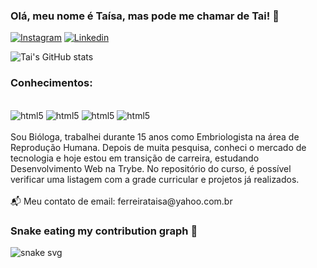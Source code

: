 ### Olá, meu nome é Taísa, mas pode me chamar de Tai! 🙂

[![Instagram](https://img.shields.io/badge/Instagram-E4405F?style=for-the-badge&logo=instagram&logoColor=white)](https://www.instagram.com/ferreirataisa)
[![Linkedin](https://img.shields.io/badge/LinkedIn-0077B5?style=for-the-badge&logo=linkedin&logoColor=white)](https://www.linkedin.com/in/taisaferreira)

![Tai's GitHub stats](https://github-readme-stats.vercel.app/api?username=ferreirataisa&show_icons=true&theme=dracula) 
### Conhecimentos:
<div style="display: inline_block"><br/>
<image alineg=center alt="html5" src="https://img.shields.io/badge/HTML5-E34F26?style=for-the-badge&logo=html5&logoColor=white" />
<image alineg=center alt="html5" src="https://img.shields.io/badge/CSS-239120?&style=for-the-badge&logo=css3&logoColor=white" />
<image alineg=center alt="html5" src="https://img.shields.io/badge/JavaScript-F7DF1E?style=for-the-badge&logo=javascript&logoColor=black" />
<image alineg=center alt="html5" src="https://img.shields.io/badge/React-20232A?style=for-the-badge&logo=react&logoColor=61DAFB" />
</div> 
<br/>
Sou Bióloga, trabalhei durante 15 anos como Embriologista na área de Reprodução Humana. Depois de muita pesquisa, conheci o mercado de tecnologia e hoje estou em transição de carreira, estudando Desenvolvimento Web na Trybe. No repositório do curso, é possível verificar uma listagem com a grade curricular e projetos já realizados.
<br/>
<br/> 
📬 Meu contato de email: ferreirataisa@yahoo.com.br
<br/>

### Snake eating my contribution graph :snake:
![snake svg](https://github.com/ferreirataisa/ferreirataisa/blob/output/github-contribution-grid-snake.svg) 
